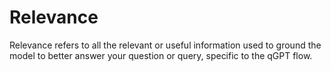 # Relevance


Relevance refers to all the relevant or useful information used to ground the model to better answer your question or query, specific to the qGPT flow.
